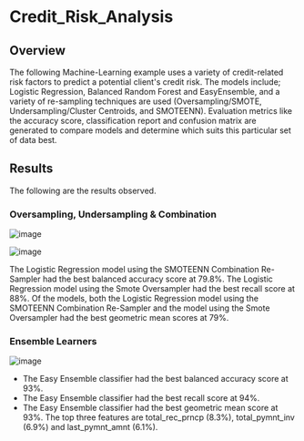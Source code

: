 # Credit_Risk_Analysis

## Overview

The following Machine-Learning example uses a variety of credit-related risk factors to predict a potential client's credit risk. The models include; Logistic Regression, Balanced Random Forest and EasyEnsemble, and a variety of re-sampling techniques are used (Oversampling/SMOTE, Undersampling/Cluster Centroids, and SMOTEENN). Evaluation metrics like the accuracy score, classification report and confusion matrix are generated to compare models and determine which suits this particular set of data best.

## Results

The following are the results observed.

### Oversampling, Undersampling & Combination

![image](https://user-images.githubusercontent.com/111898553/214760038-5357f5d0-c5cd-4455-ba0a-ae51f72bf04a.png)


![image](https://user-images.githubusercontent.com/111898553/214760095-537cb66e-7560-44f9-b79c-c3902353b37f.png)


The Logistic Regression model using the SMOTEENN Combination Re-Sampler had the best balanced accuracy score at 79.8%.
The Logistic Regression model using the Smote Oversampler had the best recall score at 88%.
Of the models, both the Logistic Regression model using the SMOTEENN Combination Re-Sampler and the model using the Smote Oversampler had the best geometric mean scores at 79%.

### Ensemble Learners

![image](https://user-images.githubusercontent.com/111898553/214760762-9c7efb71-79ba-41b1-9f5f-e3627d92baea.png)




- The Easy Ensemble classifier had the best balanced accuracy score at 93%.
- The Easy Ensemble classifier had the best recall score at 94%.
- The Easy Ensemble classifier had the best geometric mean score at 93%.
The top three features are total_rec_prncp (8.3%), total_pymnt_inv (6.9%) and last_pymnt_amnt (6.1%).
